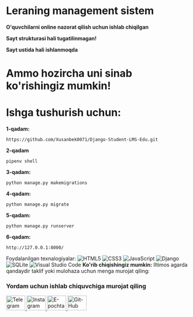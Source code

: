 # Leraning management sistem 

**O'quvchilarni online nazorat qilish uchun ishlab chiqilgan**

**Sayt strukturasi hali tugatilinmagan!**

**Sayt ustida hali ishlanmoqda**

# Ammo hozircha uni sinab ko'rishingiz mumkin!

# Ishga tushurish uchun:

**1-qadam:**
```
https://github.com/Xusanbek0071/Django-Student-LMS-Edu.git
```
**2-qadam**
```
pipenv shell
```
**3-qadam:**
```
python manage.py makemigrations
```

**4-qadam:**
```
python manage.py migrate
```

**5-qadam:**
```
python manage.py runserver
```

**6-qadam:**
```
http://127.0.0.1:8000/
```
Foydalanilgan texnalogiyalar:
![HTML5](https://img.shields.io/badge/html5-%23E34F26.svg?style=for-the-badge&logo=html5&logoColor=white)
![CSS3](https://img.shields.io/badge/css3-%231572B6.svg?style=for-the-badge&logo=css3&logoColor=white)
![JavaScript](https://img.shields.io/badge/javascript-%23323330.svg?style=for-the-badge&logo=javascript&logoColor=%23F7DF1E)
![Django](https://img.shields.io/badge/django-%23092E20.svg?style=for-the-badge&logo=django&logoColor=white)
![SQLite](https://img.shields.io/badge/sqlite-%2307405e.svg?style=for-the-badge&logo=sqlite&logoColor=white)
![Visual Studio Code](https://img.shields.io/badge/Visual%20Studio%20Code-0078d7.svg?style=for-the-badge&logo=visual-studio-code&logoColor=white)
**Ko'rib chiqishingiz mumkin:**
Iltimos agarda qandaydir taklif yoki mulohaza uchun menga murojat qiling:
### Yordam uchun ishlab chiquvchiga murojat qiling

<div align="left">
  <a href="https://t.me/mbin_dev_0071" target="_blank">
    <img src="https://raw.githubusercontent.com/maurodesouza/profile-readme-generator/master/src/assets/icons/social/telegram/default.svg" width="52" height="40" alt="Telegram logo"  />
  </a>
    <a href="https://instagram.com/husanbek_dev" target="_blank">
    <img src="https://raw.githubusercontent.com/maurodesouza/profile-readme-generator/master/src/assets/icons/social/instagram/default.svg" width="52" height="40" alt="Instagram logo"  />
        <a href="https://itcreative0071@gmail.com" target="_blank">
    <img src="https://upload.wikimedia.org/wikipedia/commons/thumb/7/7e/Gmail_icon_%282020%29.svg/2560px-Gmail_icon_%282020%29.svg.png" width="52" height="40" alt="E-pochta logo"  />
    <a href="https://github.com/xusanbek0071" target="_blank">
    <img src="https://cdn-icons-png.flaticon.com/512/25/25231.png" width="52" height="40" alt="Git-Hub logo"  />
  </a>
  
</div>





